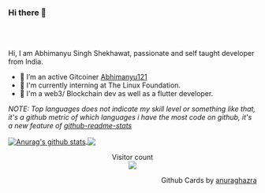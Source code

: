 ### Hi there 👋



<br />
<br />

Hi, I am Abhimanyu Singh Shekhawat, passionate and self taught developer from India.

- 🔭 I’m an active Gitcoiner [Abhimanyu121](https://gitcoin.co/abhimanyu121)
- 🌱 I'm currently interning at The Linux Foundation.
- 🌱 I'm a web3/ Blockchain dev as well as a flutter developer.


<!--- 
  if you have forked this to use on your profile, 
  Change the `github-readme-stats.anuraghazra1.vercel.app` to `github-readme-stats.vercel.app` 
--->

<!-- Change the `github-readme-stats.anuraghazra1.vercel.app` to `github-readme-stats.vercel.app`  -->

*NOTE: Top languages does not indicate my skill level or something like that, it's a github metric of which languages i have the most code on github, it's a new feature of [github-readme-stats](https://github.com/anuraghazra/github-readme-stats)*


<a href="https://github.com/anuraghazra/github-readme-stats">
  <img align="center" src="https://github-readme-stats.vercel.app/api?username=abhimanyu121&show_icons=true&include_all_commits=true&theme=radical" alt="Anurag's github stats" />
</a>
<a href="https://github.com/anuraghazra/github-readme-stats">
  <!-- Change the `github-readme-stats.anuraghazra1.vercel.app` to `github-readme-stats.vercel.app`  -->
  <img align="center" src="https://github-readme-stats.vercel.app/api/top-langs/?username=abhimanyu121&layout=compact&theme=radical" />
</a>
<p align="center"> 
  Visitor count<br>
  <img src="https://profile-counter.glitch.me/abhimanyu121/count.svg" />
</p>

<p align="right">
Github Cards by <a href="https://github.com/anuraghazra">anuraghazra</a>
</p>
